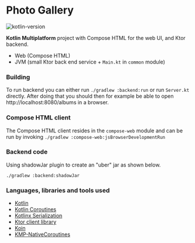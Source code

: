 # Photo Gallery

![kotlin-version](https://img.shields.io/badge/kotlin-1.9.0-orange)

**Kotlin Multiplatform** project with Compose HTML for the web UI, and Ktor backend.

* Web (Compose HTML)
* JVM (small Ktor back end service + `Main.kt` in `common` module)

### Building
To run backend you can either run `./gradlew :backend:run` or run `Server.kt` directly. After doing that you should then for example be able to open http://localhost:8080/albums in a browser.

### Compose HTML client

The Compose HTML client resides in the `compose-web` module and can be run by
invoking `./gradlew :compose-web:jsBrowserDevelopmentRun`

### Backend code

Using shadowJar plugin to create an "uber" jar as shown below.

`./gradlew :backend:shadowJar`

### Languages, libraries and tools used

* [Kotlin](https://kotlinlang.org/)
* [Kotlin Coroutines](https://kotlinlang.org/docs/reference/coroutines-overview.html)
* [Kotlinx Serialization](https://github.com/Kotlin/kotlinx.serialization)
* [Ktor client library](https://github.com/ktorio/ktor)
* [Koin](https://github.com/InsertKoinIO/koin)
* [KMP-NativeCoroutines](https://github.com/rickclephas/KMP-NativeCoroutines)
